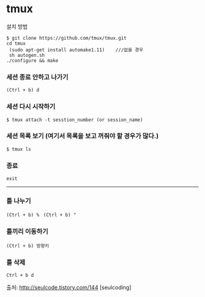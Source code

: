 # tmux

  설치 방법
  
  ```
  $ git clone https://github.com/tmux/tmux.git
  cd tmux
  (sudo apt-get install automake1.11)    ///없을 경우
  sh autogen.sh
  ./configure && make
  ```
  
### 세션 종료 안하고 나가기

`(Ctrl + b) d`

### 세션 다시 시작하기 

`$ tmux attach -t sesstion_number (or session_name) `

### 세션 목록 보기 (여기서 목록을 보고 꺼줘야 할 경우가 많다.)

`$ tmux ls`

### 종료

`exit`
___
### 틀 나누기

`(Ctrl + b) % `
`(Ctrl + b) " `

### 틀끼리 이동하기

`(Ctrl + b) 방향키 `

### 틀 삭제

`Ctrl + b d`

출처: http://seulcode.tistory.com/144 [seulcoding]
